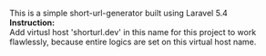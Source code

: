 This is a simple short-url-generator built using Laravel 5.4 <br>
<b>Instruction:</b> <br>
Add virtusl host 'shorturl.dev' in this name for this project to work flawlessly, because entire logics are set on this virtual host name.
